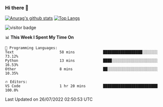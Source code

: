 ### Hi there 👋

<!--
**Akelio-zhang/akelio-zhang** is a ✨ _special_ ✨ repository because its `README.md` (this file) appears on your GitHub profile.

Here are some ideas to get you started:

- 🔭 I’m currently working on ...
- 🌱 I’m currently learning ...
- 👯 I’m looking to collaborate on ...
- 🤔 I’m looking for help with ...
- 💬 Ask me about ...
- 📫 How to reach me: ...
- 😄 Pronouns: ...
- ⚡ Fun fact: ...
-->

[![Anurag's github stats](https://github-readme-stats.vercel.app/api?username=akelio-zhang&line_height=24&hide=contribs&show_icons=true&count_private=true)](https://github.com/anuraghazra/github-readme-stats)
[![Top Langs](https://github-readme-stats.vercel.app/api/top-langs/?username=akelio-zhang&card_width=240&layout=compact&hide=html)](https://github.com/anuraghazra/github-readme-stats)


![visitor badge](https://komarev.com/ghpvc/?username=akelio-zhang&label=PROFILE+VIEWS&style=for-the-badge)
<!--START_SECTION:waka-->
📊 **This Week I Spent My Time On** 

```text
💬 Programming Languages: 
Text                     58 mins             ██████████████████░░░░░░░   73.12% 
Python                   13 mins             ████░░░░░░░░░░░░░░░░░░░░░   16.53% 
Other                    8 mins              ██░░░░░░░░░░░░░░░░░░░░░░░   10.35%

🔥 Editors: 
VS Code                  1 hr 20 mins        █████████████████████████   100.0%

```


 Last Updated on 26/07/2022 02:50:53 UTC
<!--END_SECTION:waka-->

